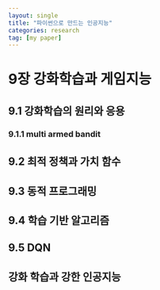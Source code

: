 ```yaml
---
layout: single
title: "파이썬으로 만드는 인공지능"
categories: research
tag: [my paper]
---
```


# 9장 강화학습과 게임지능

## 9.1 강화학습의 원리와 응용

### 9.1.1 multi armed bandit








































## 9.2 최적 정책과 가치 함수


## 9.3 동적 프로그래밍


## 9.4 학습 기반 알고리즘


## 9.5 DQN


## 강화 학습과 강한 인공지능
